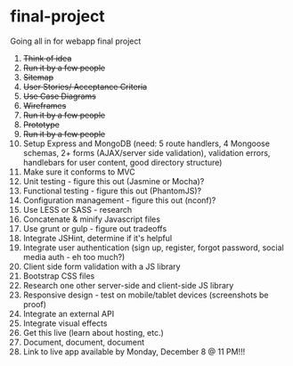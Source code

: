 final-project
=============

Going all in for webapp final project

1. ~~Think of idea~~
2. ~~Run it by a few people~~
3. ~~Sitemap~~
4. ~~User Stories/ Acceptance Criteria~~
5. ~~Use Case Diagrams~~
6. ~~Wireframes~~
5. ~~Run it by a few people~~
6. ~~Prototype~~
7. ~~Run it by a few people~~
8. Setup Express and MongoDB (need: 5 route handlers, 4 Mongoose schemas, 2+ forms (AJAX/server side validation), validation errors, handlebars for user content, good directory structure)
9. Make sure it conforms to MVC
10. Unit testing - figure this out (Jasmine or Mocha)?
11. Functional testing - figure this out (PhantomJS)?
12. Configuration management - figure this out (nconf)?
13. Use LESS or SASS - research
14. Concatenate & minify Javascript files
15. Use grunt or gulp - figure out tradeoffs
16. Integrate JSHint, determine if it's helpful
17. Integrate user authentication (sign up, register, forgot password, social media auth - eh too much?)
18. Client side form validation with a JS library
19. Bootstrap CSS files
19. Research one other server-side and client-side JS library
20. Responsive design - test on mobile/tablet devices (screenshots be proof)
21. Integrate an external API
22. Integrate visual effects
23. Get this live (learn about hosting, etc.)
24. Document, document, document
25. Link to live app available by Monday, December 8 @ 11 PM!!!
